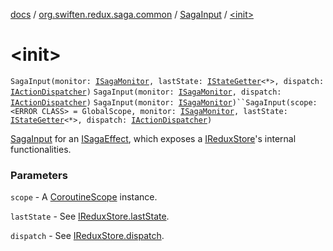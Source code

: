 [docs](../../index.md) / [org.swiften.redux.saga.common](../index.md) / [SagaInput](index.md) / [&lt;init&gt;](./-init-.md)

# &lt;init&gt;

`SagaInput(monitor: `[`ISagaMonitor`](../-i-saga-monitor/index.md)`, lastState: `[`IStateGetter`](../../org.swiften.redux.core/-i-state-getter.md)`<*>, dispatch: `[`IActionDispatcher`](../../org.swiften.redux.core/-i-action-dispatcher.md)`)`
`SagaInput(monitor: `[`ISagaMonitor`](../-i-saga-monitor/index.md)`, dispatch: `[`IActionDispatcher`](../../org.swiften.redux.core/-i-action-dispatcher.md)`)`
`SagaInput(monitor: `[`ISagaMonitor`](../-i-saga-monitor/index.md)`)``SagaInput(scope: <ERROR CLASS> = GlobalScope, monitor: `[`ISagaMonitor`](../-i-saga-monitor/index.md)`, lastState: `[`IStateGetter`](../../org.swiften.redux.core/-i-state-getter.md)`<*>, dispatch: `[`IActionDispatcher`](../../org.swiften.redux.core/-i-action-dispatcher.md)`)`

[SagaInput](index.md) for an [ISagaEffect](../-i-saga-effect.md), which exposes a [IReduxStore](../../org.swiften.redux.core/-i-redux-store.md)'s internal functionalities.

### Parameters

`scope` - A [CoroutineScope](#) instance.

`lastState` - See [IReduxStore.lastState](../../org.swiften.redux.core/-i-state-getter-provider/last-state.md).

`dispatch` - See [IReduxStore.dispatch](../../org.swiften.redux.core/-i-dispatcher-provider/dispatch.md).